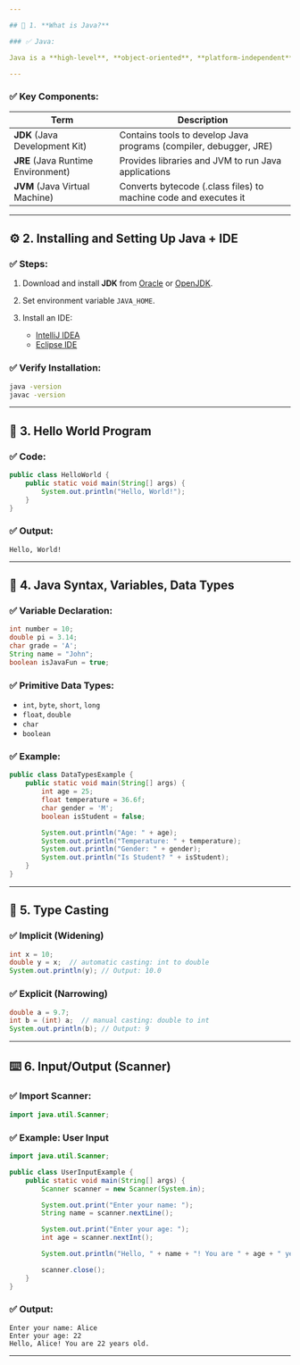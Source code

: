 ```yaml
---

## 📘 1. **What is Java?**

### ✅ Java:

Java is a **high-level**, **object-oriented**, **platform-independent** programming language.

---
```


### ✅ Key Components:

| Term                               | Description                                                       |
| ---------------------------------- | ----------------------------------------------------------------- |
| **JDK** (Java Development Kit)     | Contains tools to develop Java programs (compiler, debugger, JRE) |
| **JRE** (Java Runtime Environment) | Provides libraries and JVM to run Java applications               |
| **JVM** (Java Virtual Machine)     | Converts bytecode (.class files) to machine code and executes it  |

---

## ⚙️ 2. **Installing and Setting Up Java + IDE**

### ✅ Steps:

1. Download and install **JDK** from [Oracle](https://www.oracle.com/java/technologies/javase-downloads.html) or [OpenJDK](https://jdk.java.net/).
2. Set environment variable `JAVA_HOME`.
3. Install an IDE:

   * [IntelliJ IDEA](https://www.jetbrains.com/idea/)
   * [Eclipse IDE](https://www.eclipse.org/)

### ✅ Verify Installation:

```bash
java -version
javac -version
```

---

## 👋 3. **Hello World Program**

### ✅ Code:

```java
public class HelloWorld {
    public static void main(String[] args) {
        System.out.println("Hello, World!");
    }
}
```

### ✅ Output:

```
Hello, World!
```

---

## 🧾 4. **Java Syntax, Variables, Data Types**

### ✅ Variable Declaration:

```java
int number = 10;
double pi = 3.14;
char grade = 'A';
String name = "John";
boolean isJavaFun = true;
```

### ✅ Primitive Data Types:

* `int`, `byte`, `short`, `long`
* `float`, `double`
* `char`
* `boolean`

### ✅ Example:

```java
public class DataTypesExample {
    public static void main(String[] args) {
        int age = 25;
        float temperature = 36.6f;
        char gender = 'M';
        boolean isStudent = false;

        System.out.println("Age: " + age);
        System.out.println("Temperature: " + temperature);
        System.out.println("Gender: " + gender);
        System.out.println("Is Student? " + isStudent);
    }
}
```

---

## 🔄 5. **Type Casting**

### ✅ Implicit (Widening)

```java
int x = 10;
double y = x;  // automatic casting: int to double
System.out.println(y); // Output: 10.0
```

### ✅ Explicit (Narrowing)

```java
double a = 9.7;
int b = (int) a;  // manual casting: double to int
System.out.println(b); // Output: 9
```

---

## ⌨️ 6. **Input/Output (Scanner)**

### ✅ Import Scanner:

```java
import java.util.Scanner;
```

### ✅ Example: User Input

```java
import java.util.Scanner;

public class UserInputExample {
    public static void main(String[] args) {
        Scanner scanner = new Scanner(System.in);

        System.out.print("Enter your name: ");
        String name = scanner.nextLine();

        System.out.print("Enter your age: ");
        int age = scanner.nextInt();

        System.out.println("Hello, " + name + "! You are " + age + " years old.");

        scanner.close();
    }
}
```

### ✅ Output:

```
Enter your name: Alice
Enter your age: 22
Hello, Alice! You are 22 years old.
```

---

